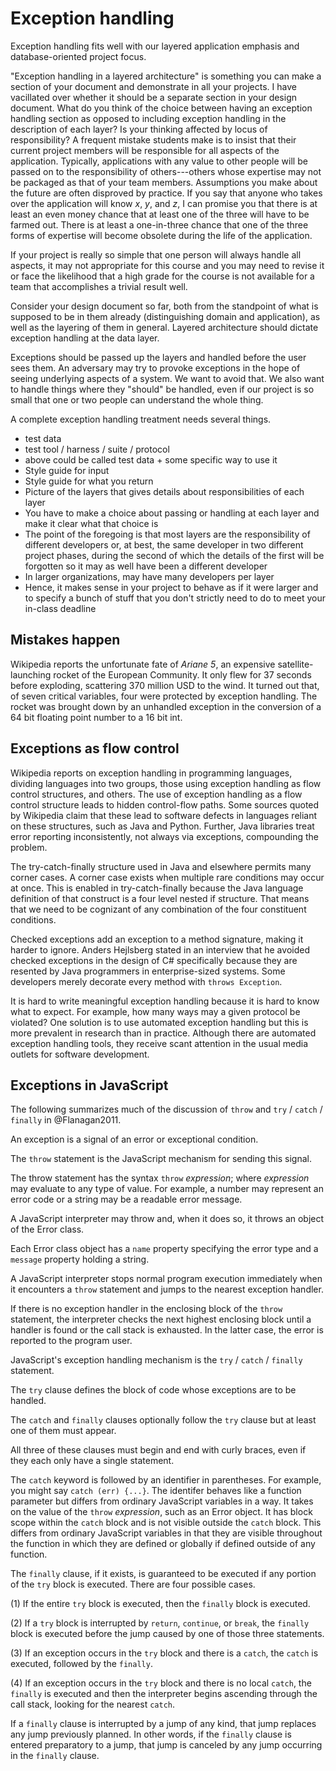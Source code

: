 
# Exception handling

Exception handling fits well with our layered application emphasis and database-oriented project focus.

"Exception handling in a layered architecture" is something you can make a section of your document and demonstrate in all your projects. I have vacillated over whether it should be a separate section in your design document. What do you think of the choice between having an exception handling section as opposed to including exception handling in the description of each layer? Is your thinking affected by locus of responsibility? A frequent mistake students make is to insist that their current project members will be responsible for all aspects of the application. Typically, applications with any value to other people will be passed on to the responsibility of others---others whose expertise may not be packaged as that of your team members. Assumptions you make about the future are often disproved by practice. If you say that anyone who takes over the application will know *x*, *y*, and *z*, I can promise you that there is at least an even money chance that at least one of the three will have to be farmed out. There is at least a one-in-three chance that one of the three forms of expertise will become obsolete during the life of the application.

If your project is really so simple that one person will always handle all aspects, it may not appropriate for this course and you may need to revise it or face the likelihood that a high grade for the course is not available for a team that accomplishes a trivial result well.

Consider your design document so far, both from the standpoint of what is supposed to be in them already (distinguishing domain and application), as well as the layering of them in general. Layered architecture should dictate exception handling at the data layer.

Exceptions should be passed up the layers and handled before the user sees them. An adversary may try to provoke exceptions in the hope of seeing underlying aspects of a system. We want to avoid that. We also want to handle things where they "should" be handled, even if our project is so small that one or two people can understand the whole thing.

A complete exception handling treatment needs several things.

- test data
- test tool / harness / suite / protocol
- above could be called test data + some specific way to use
  it
- Style guide for input
- Style guide for what you return
- Picture of the layers that gives details about
  responsibilities of each layer
- You have to make a choice about passing or handling at
  each layer and make it clear what that choice is
- The point of the foregoing is that most layers are the
  responsibility of different developers or, at best, the
  same developer in two different project phases, during the
  second of which the details of the first will be forgotten
  so it may as well have been a different developer
- In larger organizations, may have many developers per
  layer
- Hence, it makes sense in your project to behave as if it
  were larger and to specify a bunch of stuff that you don't
  strictly need to do to meet your in-class deadline

## Mistakes happen
Wikipedia reports the unfortunate fate of *Ariane 5*, an expensive satellite-launching rocket of the European Community. It only flew for 37 seconds before exploding, scattering 370 million USD to the wind. It turned out that, of seven critical variables, four were protected by exception handling. The rocket was brought down by an unhandled exception in the conversion of a 64 bit floating point number to a 16 bit int.

## Exceptions as flow control
Wikipedia reports on exception handling in programming languages, dividing languages into two groups, those using exception handling as flow control structures, and others. The use of exception handling as a flow control structure leads to hidden control-flow paths. Some sources quoted by Wikipedia claim that these lead to software defects in languages reliant on these structures, such as Java and Python. Further, Java libraries treat error reporting inconsistently, not always via exceptions, compounding the problem.

The try-catch-finally structure used in Java and elsewhere permits many corner cases. A corner case exists when multiple rare conditions may occur at once. This is enabled in try-catch-finally because the Java language definition of that construct is a four level nested if structure. That means that we need to be cognizant of any combination of the four constituent conditions.

Checked exceptions add an exception to a method signature, making it harder to ignore. Anders Hejlsberg stated in an interview that he avoided checked exceptions in the design of C# specifically because they are resented by Java programmers in enterprise-sized systems. Some developers merely decorate every method with `throws Exception`.

It is hard to write meaningful exception handling because it is hard to know what to expect. For example, how many ways may a given protocol be violated? One solution is to use automated exception handling but this is more prevalent in research than in practice. Although there are automated exception handling tools, they receive scant attention in the usual media outlets for software development.


## Exceptions in JavaScript

The following summarizes much of the discussion of `throw` and `try` / `catch` / `finally` in @Flanagan2011.

An exception is a signal of an error or exceptional condition.

The `throw` statement is the JavaScript mechanism for sending this signal.

The throw statement has the syntax `throw` *expression*; where *expression* may evaluate to any type of value. For example, a number may represent an error code or a string may be a readable error message.

A JavaScript interpreter may throw and, when it does so, it throws an object of the Error class.

Each Error class object has a `name` property specifying the error type and a `message` property holding a string.

A JavaScript interpreter stops normal program execution immediately when it encounters a `throw` statement and jumps to the nearest exception handler.

If there is no exception handler in the enclosing block of the `throw` statement, the interpreter checks the next highest enclosing block until a handler is found or the call stack is exhausted. In the latter case, the error is reported to the program user.

JavaScript's exception handling mechanism is the `try` / `catch` / `finally` statement.

The `try` clause defines the block of code whose exceptions are to be handled.

The `catch` and `finally` clauses optionally follow the `try` clause but at least one of them must appear.

All three of these clauses must begin and end with curly braces, even if they each only have a single statement.

The `catch` keyword is followed by an identifier in parentheses. For example, you might say `catch (err) {...}`. The identifer behaves like a function parameter but differs from ordinary JavaScript variables in a way. It takes on the value of the `throw` *expression*, such as an Error object. It has block scope within the `catch` block and is not visible outside the `catch` block. This differs from ordinary JavaScript variables in that they are visible throughout the function in which they are defined or globally if defined outside of any function.

The `finally` clause, if it exists, is guaranteed to be executed if any portion of the `try` block is executed. There are four possible cases.

(1) If the entire `try` block is executed, then the `finally` block is executed.

(2) If a `try` block is interrupted by `return`, `continue`, or `break`, the `finally` block is executed before the jump caused by one of those three statements.

(3) If an exception occurs in the `try` block and there is a `catch`, the `catch` is executed, followed by the `finally`.

(4) If an exception occurs in the `try` block and there is no local `catch`, the `finally` is executed and then the interpreter begins ascending through the call stack, looking for the nearest `catch`.

If a `finally` clause is interrupted by a jump of any kind, that jump replaces any jump previously planned. In other words, if the `finally` clause is entered preparatory to a jump, that jump is canceled by any jump occurring in the `finally` clause.
